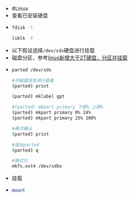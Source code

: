 - #Linux
- 查看已安装硬盘
- ```bash
  fdisk -l
  
  lsblk -f
  ```
- 以下假设选择`/dev/sdx`硬盘进行挂载
- 磁盘分区，参考[linux新增大于2T硬盘，分区并挂载](https://blog.csdn.net/u012150360/article/details/81333051)
- ```bash
  parted /dev/sdx
  
  #对磁盘信息进行查看
  (parted) print
  
  (parted) mklabel gpt
  
  #(parted) mkpart primary 下限% 上限%
  (parted) mkpart primary 0% 24%
  (parted) mkpart primary 25% 100%
  
  #再次确认
  (parted) print
  
  #退出parted
  (parted) q
  
  #格式化
  mkfs.ext4 /dev/sdbx
  ```
- 挂载
- ```bash
  mount 
  ```
